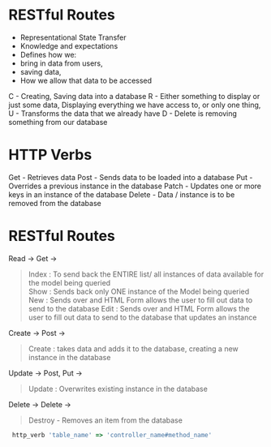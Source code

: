 # RESTful Routes
  
  - Representational State Transfer 
  - Knowledge and expectations 
  - Defines how we:
   - bring in data from users,
   - saving data,
   - How we allow that data to be accessed 
    
  C - Creating, Saving data into a database
  R - Either something to display or just some data, Displaying everything we have access to, or only one thing, 
  U - Transforms the data that we already have
  D - Delete is removing something from our database 

  # HTTP Verbs

  Get - Retrieves data
  Post - Sends data to be loaded into a database 
  Put - Overrides a previous instance in the database
  Patch - Updates one or more keys in an instance of the database 
  Delete - Data / instance is to be removed from the database 


  # RESTful Routes
Read -> Get -> 
> Index  : To send back the ENTIRE list/ all instances of data available for the model being queried  
> Show   : Sends back only ONE instance of the Model being queried
> New    : Sends over and HTML Form allows the user to fill out data to send to the database
> Edit   : Sends over and HTML Form allows the user to fill out data to send to the database that updates an   instance 

Create -> Post -> 
> Create : takes data and adds it to the database, creating a new instance in the database 

Update -> Post, Put -> 
> Update : Overwrites existing instance in the database

Delete -> Delete -> 
> Destroy - Removes an item from the database 


```ruby
 http_verb 'table_name' => 'controller_name#method_name'
 ```


 
